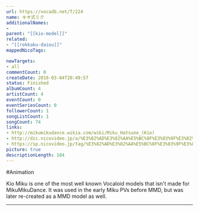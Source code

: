 ```yaml
---
url: https://vocadb.net/T/224
name: キオ式ミク
additionalNames: 
- 
parent: "[[kio-model]]"
related:
- "[[rokkaku-daiou]]"
mappedNicoTags:

newTargets:
- all
commentCount: 0
createDate: 2016-03-04T20:49:57
status: Finished
albumCount: 4
artistCount: 4
eventCount: 0
eventSeriesCount: 0
followerCount: 1
songListCount: 1
songCount: 74
links: 
- http://mikumikudance.wikia.com/wiki/Miku_Hatsune_(Kio)
- http://dic.nicovideo.jp/a/%E3%82%AD%E3%82%AA%E5%BC%8F%E3%83%9F%E3%82%AF
- https://sp.nicovideo.jp/tag/%E3%82%AD%E3%82%AA%E5%BC%8F%E3%83%9F%E3%82%AF?sort=h&order=d&f_range=0&l_range=0&genre=
picture: true
descriptionLength: 184
---
```


#Animation

Kio Miku is one of the most well known Vocaloid models that isn't made for MikuMikuDance. It was used in the early Miku PVs before MMD, but was later re-created as a MMD model as well.

---

